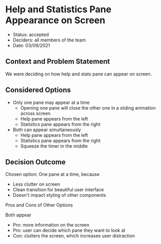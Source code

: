 # Help and Statistics Pane Appearance on Screen

* Status: accepted
* Deciders: all members of the team
* Date: 03/09/2021

## Context and Problem Statement

We were deciding on how help and stats pane can appear on screen.

## Considered Options

* Only one pane may appear at a time
  - Opening one pane will close the other one in a sliding animation across screen
  - Help pane appears from the left
  - Statistics pane appears from the right 
* Both can appear simultaneously
  - Help pane appears from the left
  - Statistics pane appears from the right
  - Squeeze the timer in the middle

## Decision Outcome

Chosen option: One pane at a time, because

* Less clutter on screen
* Clean transition for beautiful user interface
* Doesn't impact styling of other components

Pros and Cons of Other Options

Both appear

* Pro: more information on the screen
* Pro: user can decide which pane they want to look at
* Con: clutters the screen, which increases user distraction
